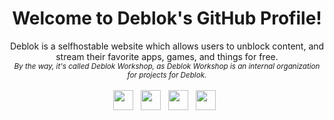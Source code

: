 
<p align="center">
  <center>
<h1 align="center">Welcome to Deblok's GitHub Profile!</h2>
    <p align="center">
Deblok is a selfhostable website which allows users to unblock content, and stream their favorite apps, games, and things for free.<br>
    <sub align="left"><i align="left">By the way, it's called Deblok Workshop, as Deblok Workshop is an internal organization for projects for Deblok.</i></sub>
      <br><br>
      <a href="https://discord.gg/deblok"><img src="https://cdn.simpleicons.org/discord" height="32"></a>&nbsp;&nbsp;
      <a href="https://github.com/Deblok-Workshop"><img src="https://cdn.simpleicons.org/github/white/white" height="32"></a>&nbsp;&nbsp;
      <a href="https://twitter.com/deblok_me"><img src="https://cdn.simpleicons.org/x/white/white" height="32"></a>&nbsp;&nbsp;
      <a href="mailto:workshop@deblok.me"><img height="32" width="32" src="https://cdn.simpleicons.org/gmail" /></a>&nbsp;&nbsp;
      </p>
   
  </center>
</p>
